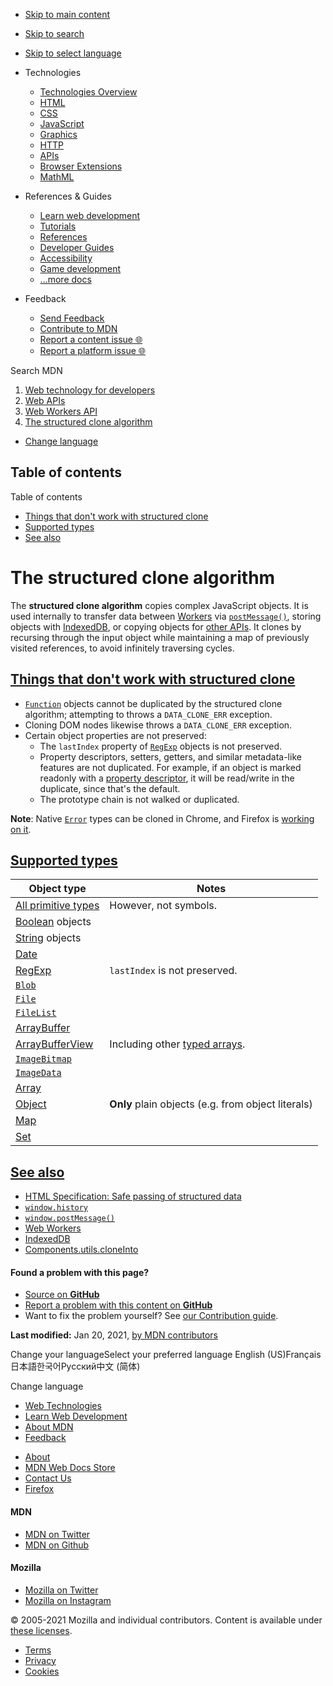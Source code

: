 -   <a href="#content" id="skip-main">Skip to main content</a>
-   <a href="#main-q" id="skip-search">Skip to search</a>
-   <a href="#select-language" id="skip-select-language">Skip to select language</a>

-   Technologies
    -   [Technologies Overview](https://developer.mozilla.org/en-US/docs/Web)
    -   [HTML](https://developer.mozilla.org/en-US/docs/Web/HTML)
    -   [CSS](https://developer.mozilla.org/en-US/docs/Web/CSS)
    -   [JavaScript](https://developer.mozilla.org/en-US/docs/Web/JavaScript)
    -   [Graphics](https://developer.mozilla.org/en-US/docs/Web/Guide/Graphics)
    -   [HTTP](https://developer.mozilla.org/en-US/docs/Web/HTTP)
    -   [APIs](https://developer.mozilla.org/en-US/docs/Web/API)
    -   [Browser Extensions](https://developer.mozilla.org/en-US/docs/Mozilla/Add-ons/WebExtensions)
    -   [MathML](https://developer.mozilla.org/en-US/docs/Web/MathML)
-   References & Guides
    -   [Learn web development](https://developer.mozilla.org/en-US/docs/Learn)
    -   [Tutorials](https://developer.mozilla.org/en-US/docs/Web/Tutorials)
    -   [References](https://developer.mozilla.org/en-US/docs/Web/Reference)
    -   [Developer Guides](https://developer.mozilla.org/en-US/docs/Web/Guide)
    -   [Accessibility](https://developer.mozilla.org/en-US/docs/Web/Accessibility)
    -   [Game development](https://developer.mozilla.org/en-US/docs/Games)
    -   [...more docs](https://developer.mozilla.org/en-US/docs/Web)
-   Feedback
    -   [Send Feedback](https://developer.mozilla.org/en-US/docs/MDN/Contribute/Feedback)
    -   [Contribute to MDN](https://developer.mozilla.org/en-US/docs/MDN/Contribute)
    -   [Report a content issue 🌐](https://github.com/mdn/content/issues/new)
    -   [Report a platform issue 🌐](https://github.com/mdn/yari/issues/new)

Search MDN

1.  <a href="https://developer.mozilla.org/en-US/docs/Web" class="breadcrumb"><span data-property="name">Web technology for developers</span></a>
2.  <a href="https://developer.mozilla.org/en-US/docs/Web/API" class="breadcrumb"><span data-property="name">Web APIs</span></a>
3.  <a href="https://developer.mozilla.org/en-US/docs/Web/API/Web_Workers_API" class="breadcrumb-penultimate"><span data-property="name">Web Workers API</span></a>
4.  <a href="https://developer.mozilla.org/en-US/docs/Web/API/Web_Workers_API/Structured_clone_algorithm" class="breadcrumb-current-page"><span data-property="name">The structured clone algorithm</span></a>

-   <a href="#select-language" class="language-icon"><span class="show-desktop">Change language</span></a>

Table of contents
-----------------

Table of contents

-   [Things that don't work with structured clone](#things_that_dont_work_with_structured_clone)
-   [Supported types](#supported_types)
-   [See also](#see_also)

The structured clone algorithm
==============================

<span class="seoSummary">The **structured clone algorithm** copies complex JavaScript objects. It is used internally to transfer data between [Workers](https://developer.mozilla.org/en-US/docs/Web/API/Worker) via [`postMessage()`](https://developer.mozilla.org/en-US/docs/Web/API/Worker/postMessage "postMessage()"), storing objects with [IndexedDB](https://developer.mozilla.org/en-US/docs/Glossary/IndexedDB), or copying objects for [other APIs](#see_also).</span> It clones by recursing through the input object while maintaining a map of previously visited references, to avoid infinitely traversing cycles.

[Things that don't work with structured clone](#things_that_dont_work_with_structured_clone "Permalink to Things that don't work with structured clone")
--------------------------------------------------------------------------------------------------------------------------------------------------------

-   [`Function`](https://developer.mozilla.org/en-US/docs/Web/JavaScript/Reference/Global_Objects/Function) objects cannot be duplicated by the structured clone algorithm; attempting to throws a `DATA_CLONE_ERR` exception.
-   Cloning DOM nodes likewise throws a `DATA_CLONE_ERR` exception.
-   Certain object properties are not preserved:
    -   The `lastIndex` property of [`RegExp`](https://developer.mozilla.org/en-US/docs/Web/JavaScript/Reference/Global_Objects/RegExp) objects is not preserved.
    -   Property descriptors, setters, getters, and similar metadata-like features are not duplicated. For example, if an object is marked readonly with a [property descriptor](https://developer.mozilla.org/en-US/docs/Web/JavaScript/Reference/Global_Objects/Object/getOwnPropertyDescriptor), it will be read/write in the duplicate, since that's the default.
    -   The prototype chain is not walked or duplicated.

**Note**: Native [`Error`](https://developer.mozilla.org/en-US/docs/Web/JavaScript/Reference/Global_Objects/Error) types can be cloned in Chrome, and Firefox is <a href="https://bugzilla.mozilla.org/show_bug.cgi?id=1556604" class="external">working on it</a>.

[Supported types](#supported_types "Permalink to Supported types")
------------------------------------------------------------------

<table><thead><tr class="header"><th>Object type</th><th>Notes</th></tr></thead><tbody><tr class="odd"><td><a href="https://developer.mozilla.org/en-US/docs/Web/JavaScript/Data_structures#primitive_values">All primitive types</a></td><td>However, not symbols.</td></tr><tr class="even"><td><a href="https://developer.mozilla.org/en-US/docs/Web/JavaScript/Reference/Global_Objects/Boolean">Boolean</a> objects</td><td></td></tr><tr class="odd"><td><a href="https://developer.mozilla.org/en-US/docs/Web/JavaScript/Reference/Global_Objects/String/String">String</a> objects</td><td></td></tr><tr class="even"><td><a href="https://developer.mozilla.org/en-US/docs/Web/JavaScript/Reference/Global_Objects/Date">Date</a></td><td></td></tr><tr class="odd"><td><a href="https://developer.mozilla.org/en-US/docs/Web/JavaScript/Reference/Global_Objects/RegExp">RegExp</a></td><td><code>lastIndex</code> is not preserved.</td></tr><tr class="even"><td><a href="https://developer.mozilla.org/en-US/docs/Web/API/Blob"><code>Blob</code></a></td><td></td></tr><tr class="odd"><td><a href="https://developer.mozilla.org/en-US/docs/Web/API/File"><code>File</code></a></td><td></td></tr><tr class="even"><td><a href="https://developer.mozilla.org/en-US/docs/Web/API/FileList"><code>FileList</code></a></td><td></td></tr><tr class="odd"><td><a href="https://developer.mozilla.org/en-US/docs/Web/JavaScript/Reference/Global_Objects/ArrayBuffer">ArrayBuffer</a></td><td></td></tr><tr class="even"><td><a href="https://developer.mozilla.org/en-US/docs/Web/API/ArrayBufferView">ArrayBufferView</a></td><td>Including other <a href="https://developer.mozilla.org/en-US/docs/Web/JavaScript/Typed_arrays">typed arrays</a>.</td></tr><tr class="odd"><td><a href="https://developer.mozilla.org/en-US/docs/Web/API/ImageBitmap"><code>ImageBitmap</code></a></td><td></td></tr><tr class="even"><td><a href="https://developer.mozilla.org/en-US/docs/Web/API/ImageData"><code>ImageData</code></a></td><td></td></tr><tr class="odd"><td><a href="https://developer.mozilla.org/en-US/docs/Web/JavaScript/Reference/Global_Objects/Array">Array</a></td><td></td></tr><tr class="even"><td><a href="https://developer.mozilla.org/en-US/docs/Web/JavaScript/Reference/Global_Objects/Object">Object</a></td><td><strong>Only</strong> plain objects (e.g. from object literals)</td></tr><tr class="odd"><td><a href="https://developer.mozilla.org/en-US/docs/Web/JavaScript/Reference/Global_Objects/Map">Map</a></td><td></td></tr><tr class="even"><td><a href="https://developer.mozilla.org/en-US/docs/Web/JavaScript/Reference/Global_Objects/Set">Set</a></td><td></td></tr></tbody></table>

[See also](#see_also "Permalink to See also")
---------------------------------------------

-   <a href="https://www.w3.org/TR/html5/infrastructure.html#safe-passing-of-structured-data" class="external">HTML Specification: Safe passing of structured data</a>
-   [`window.history`](https://developer.mozilla.org/en-US/docs/Web/API/Window/history)
-   [`window.postMessage()`](https://developer.mozilla.org/en-US/docs/Web/API/Window/postMessage)
-   [Web Workers](https://developer.mozilla.org/en-US/docs/Web/API/Web_Workers_API)
-   [IndexedDB](https://developer.mozilla.org/en-US/docs/Web/API/IndexedDB_API)
-   <a href="https://developer.mozilla.org/en-US/docs/Components.utils.cloneInto" class="page-not-created" title="This is a link to an unwritten page">Components.utils.cloneInto</a>

#### Found a problem with this page?

-   [Source on **GitHub**](https://github.com/mdn/content/blob/main/files/en-us/web/api/web_workers_api/structured_clone_algorithm/index.html "Folder: en-us/web/api/web_workers_api/structured_clone_algorithm (Opens in a new tab)")
-   [Report a problem with this content on **GitHub**](https://github.com/mdn/content/issues/new?body=MDN+URL%3A+https%3A%2F%2Fdeveloper.mozilla.org%2Fen-US%2Fdocs%2FWeb%2FAPI%2FWeb_Workers_API%2FStructured_clone_algorithm%0A%0A%23%23%23%23+What+information+was+incorrect%2C+unhelpful%2C+or+incomplete%3F%0A%0A%0A%23%23%23%23+Specific+section+or+headline%3F%0A%0A%0A%23%23%23%23+What+did+you+expect+to+see%3F%0A%0A%0A%23%23%23%23+Did+you+test+this%3F+If+so%2C+how%3F%0A%0A%0A%3C%21--+Do+not+make+changes+below+this+line+--%3E%0A%3Cdetails%3E%0A%3Csummary%3EMDN+Content+page+report+details%3C%2Fsummary%3E%0A%0A*+Folder%3A+%60en-us%2Fweb%2Fapi%2Fweb_workers_api%2Fstructured_clone_algorithm%60%0A*+MDN+URL%3A+https%3A%2F%2Fdeveloper.mozilla.org%2Fen-US%2Fdocs%2FWeb%2FAPI%2FWeb_Workers_API%2FStructured_clone_algorithm%0A*+GitHub+URL%3A+https%3A%2F%2Fgithub.com%2Fmdn%2Fcontent%2Fblob%2Fmain%2Ffiles%2Fen-us%2Fweb%2Fapi%2Fweb_workers_api%2Fstructured_clone_algorithm%2Findex.html%0A*+Last+commit%3A+https%3A%2F%2Fgithub.com%2Fmdn%2Fcontent%2Fcommit%2Fe29fc9eb9f6e1e9eeb881ba8d7ea387f469c8856%0A*+Document+last+modified%3A+2021-01-20T02%3A04%3A45.000Z%0A%0A%3C%2Fdetails%3E&title=Issue+with+%22The+structured+clone+algorithm%22%3A+%28short+summary+here+please%29&labels=Content%3AWebAPI%2Cneeds-triage "This will take you to https://github.com/mdn/content to file a new issue")
-   Want to fix the problem yourself? See [our Contribution guide](https://github.com/mdn/content/blob/main/README.md).

**Last modified:** Jan 20, 2021, [by MDN contributors](https://developer.mozilla.org/en-US/docs/Web/API/Web_Workers_API/Structured_clone_algorithm/contributors.txt)

Change your languageSelect your preferred language English (US)Français日本語한국어Русский中文 (简体)

Change language

-   [Web Technologies](https://developer.mozilla.org/en-US/docs/Web)
-   [Learn Web Development](https://developer.mozilla.org/en-US/docs/Learn)
-   [About MDN](https://developer.mozilla.org/en-US/docs/MDN/About)
-   [Feedback](https://developer.mozilla.org/en-US/docs/MDN/Feedback)

<!-- -->

-   [About](https://www.mozilla.org/about/)
-   [MDN Web Docs Store](https://shop.spreadshirt.com/mdn-store/)
-   [Contact Us](https://www.mozilla.org/contact/)
-   [Firefox](https://www.mozilla.org/firefox/?utm_source=developer.mozilla.org&utm_campaign=footer&utm_medium=referral)

#### MDN

-   <a href="https://twitter.com/mozdevnet" class="social-icon twitter"><span class="visually-hidden">MDN on Twitter</span></a>
-   <a href="https://github.com/mdn/" class="social-icon github"><span class="visually-hidden">MDN on Github</span></a>

#### Mozilla

-   <a href="https://twitter.com/mozilla" class="social-icon twitter"><span class="visually-hidden">Mozilla on Twitter</span></a>
-   <a href="https://www.instagram.com/mozillagram/" class="social-icon instagram"><span class="visually-hidden">Mozilla on Instagram</span></a>

© 2005-2021 Mozilla and individual contributors. Content is available under [these licenses](https://developer.mozilla.org/docs/MDN/About#Copyrights_and_licenses).

-   [Terms](https://www.mozilla.org/about/legal/terms/mozilla)
-   [Privacy](https://www.mozilla.org/privacy/websites/)
-   [Cookies](https://www.mozilla.org/privacy/websites/#cookies)

